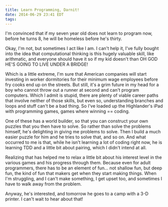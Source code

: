```yaml
---
title: Learn Programming, Darnit!
date: 2014-06-29 23:41 EDT
tags:
---
```


I'm convinced that if my seven year old does not learn to program now, before he turns 8, he will be homeless before he's thirty. 

Okay, I'm not, but sometimes I act like I am. I can't help it, I've fully bought into the idea that computational thinking is this hugely valuable skill, like arithmatic, and everyone should have it so if my kid doesn't than OH GOD HE'S GOING TO LIVE UNDER A BRIDGE!

Which is a little extreme, I'm sure that American companies will start investing in worker dormitories for their minimum wage employees before fry cooks end up on the streets. But still, it's a grim future in my head for a boy who cannot throw out a runner at second and can't program computers. Which I admit is stupid, there are plenty of viable career paths that involve neither of those skills, but even so, understanding branches and loops and stuff can't be a bad thing. So I've loaded up the Highlander's iPad with programming games, games where winning == coding.

One of these has a world builder, so that you can construct your own puzzles that you then have to solve. So rather than solve the problems himself, he's delighting in giving me problems to solve. Then I build a much easier puzzle for him and he tries to solve that, and so on. And what occurred to me is that, while he isn't learning a lot of coding right now, he is learning TDD and a little bit about pairing, which I didn't intend at all.

Realizing that has helped me to relax a little bit about his interest level in the various games and his progress through them. Because even for adult programmers, there has to be an element of fun... not shallow fun, but deep fun, the kind of fun that makers get when they start making things. When I'm struggling, and I can't make something, I get upset too, and sometimes I have to walk away from the problem.

Anyway, he's interested, and tomorrow he goes to a camp with a 3-D printer. I can't wait to hear about that! 
